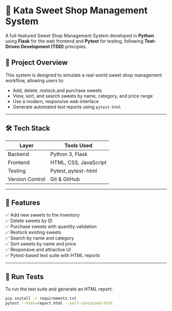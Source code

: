 # 🍬 Kata Sweet Shop Management System

A full-featured Sweet Shop Management System developed in **Python** using **Flask** for the web frontend and **Pytest** for testing, following **Test-Driven Development (TDD)** principles.

## 📌 Project Overview

This system is designed to simulate a real-world sweet shop management workflow, allowing users to:
- Add, delete, restock,and purchase sweets
- View, sort, and search sweets by name, category, and price range
- Use a modern, responsive web interface
- Generate automated test reports using `pytest-html`

---

## 🛠️ Tech Stack

| Layer         | Tools Used                  |
|---------------|-----------------------------|
| Backend       | Python 3, Flask             |
| Frontend      | HTML, CSS, JavaScript       |
| Testing       | Pytest, pytest-html         |
| Version Control | Git & GitHub              |

---

## 🎯 Features

✅ Add new sweets to the inventory  
✅ Delete sweets by ID  
✅ Purchase sweets with quantity validation  
✅ Restock existing sweets  
✅ Search by name and category  
✅ Sort sweets by name and price  
✅ Responsive and attractive UI  
✅ Pytest-based test suite with HTML reports  

---

## 🧪 Run Tests

To run the test suite and generate an HTML report:

```bash
pip install -r requirements.txt
pytest --html=report.html --self-contained-html

